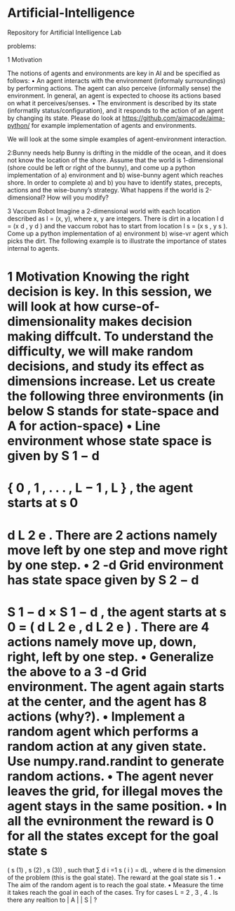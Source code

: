 # Artificial-Intelligence
Repository for Artificial Intelligence Lab


problems:


1  Motivation

The notions of agents and environments are key in AI and be specified as follows:
• An agent interacts with the environment (informaly surroundings) by performing actions.
The agent can also perceive (informally sense) the environment. In general, an agent is
expected to choose its actions based on what it perceives/senses.
• The environment is described by its state (informatlly status/configuration), and it responds
to the action of an agent by changing its state.
Please do look at https://github.com/aimacode/aima-python/ for example implementation of agents
and environments.

We will look at the some simple examples of agent-environment interaction.

2:Bunny needs help
Bunny is drifting in the middle of the ocean, and it does not know the location of the shore. Assume
that the world is 1-dimensional (shore could be left or right of the bunny), and come up a python
implementation of a) environment and b) wise-bunny agent which reaches shore. In order to complete
a) and b) you have to identify states, precepts, actions and the wise-bunny’s strategy.
What happens if the world is 2-dimensional? How will you modify?


3
Vaccum Robot
Imagine a 2-dimensional world with each location described as l = (x, y), where x, y are integers.
There is dirt in a location l d = (x d , y d ) and the vaccum robot has to start from location l s = (x s , y s ).
Come up a python implementation of a) environment b) wise-vr agent which picks the dirt.
The following example is to illustrate the importance of states internal to agents.


1    Motivation
Knowing the
right
decision is key. In this session, we will look at how
curse-of-dimensionality
makes
decision making diffcult. To understand the difficulty, we will make
random
decisions, and study its
effect as dimensions increase. Let us create the following three environments (in below
S
stands for
state-space and
A
for action-space)
•
Line
environment whose state space is given by
S
1
−
d
=
{
0
,
1
, . . . , L
−
1
, L
}
, the agent
starts at
s
0
=
d
L
2
e
. There are
2
actions namely move left by one step and move right by one
step.
•
2
-d Grid
environment has state space given by
S
2
−
d
=
S
1
−
d
×
S
1
−
d
, the agent starts at
s
0
= (
d
L
2
e
,
d
L
2
e
)
. There are
4
actions namely move up, down, right, left by one step.
•
Generalize the above to a
3
-d Grid
environment. The agent again starts at the center, and
the agent has
8
actions (why?).
•
Implement  a  random  agent  which  performs  a  random  action  at  any  given  state.   Use
numpy.rand.randint
to generate random actions.
•
The agent never leaves the grid, for illegal moves the agent stays in the same position.
•
In all the evnironment the reward is
0
for all the states except for the goal state
s
=
(
s
(1)
, s
(2)
, s
(3))
, such that
∑
d
i
=1
s
(
i
) =
dL
, where
d
is the dimension of the problem (this
is the goal state). The reward at the goal state sis
1
.
•
The aim of the random agent is to reach the goal state.
•
Measure the time it takes reach the goal in each of the cases. Try for cases
L
= 2
,
3
,
4
. Is
there any realtion to
|
A
|
|
S
|
?

